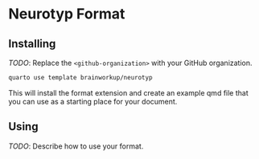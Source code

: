 # Neurotyp Format

## Installing

_TODO_: Replace the `<github-organization>` with your GitHub organization.

```bash
quarto use template brainworkup/neurotyp
```

This will install the format extension and create an example qmd file that you
can use as a starting place for your document.

## Using

_TODO_: Describe how to use your format.
